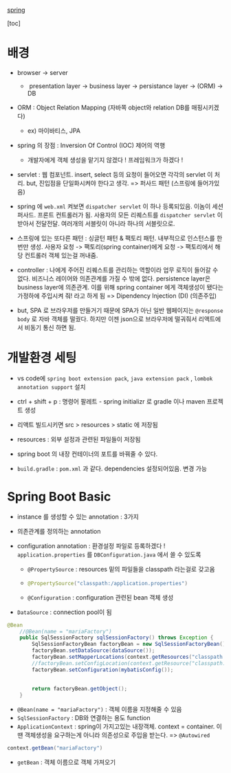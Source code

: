 <u>spring</u>

[toc]

# 배경

- browser -> server
  - ​			presentation layer -> business layer -> persistance layer -> (ORM) -> DB
- ORM : Object Relation Mapping (자바쪽 object와 relation DB를 매핑시키겠다) 
  - ex) 마이바티스, JPA
- spring 의 장점 : Inversion Of Control (IOC) 제어의 역행
  - 개발자에게 객체 생성을 맡기지 않겠다 ! 프레임워크가 하겠다 !
- servlet : 웹 컴포넌트. insert, select 등의 요청이 들어오면 각각의 servlet 이 처리.  but, 진입점을 단일화시켜야 한다고 생각. => 퍼사드 패턴 (스프링에 들어가있음)
- spring 에 `web.xml` 켜보면 `dispatcher servlet` 이 하나 등록되있음. 이놈이 세션 퍼사드. 프론트 컨트롤러가 됨. 사용자의 모든 리퀘스트를 `dispatcher servlet` 이 받아서 전달전달. 여러개의 서블릿이 아니라 하나의 서블릿으로. 
- 스프링에 있는 또다른 패턴 : 싱글턴 패턴 & 팩토리 패턴. 내부적으로 인스턴스를 한 번만 생성. 사용자 요청 -> 팩토리(spring container)에게 요청 -> 팩토리에서 해당 컨트롤러 객체 있는걸 꺼내줌.

- controller : 나에게 주어진 리퀘스트를 관리하는 역할이라 업무 로직이 들어갈 수 없다. 비즈니스 레이어와 의존관계를 가질 수 밖에 없다. persistence layer은 business layer에 의존관계. 이를 위해 spring container 에게 객체생성이 됐다는 가정하에 주입시켜 줘! 라고 하게 됨 => Dipendency Injection (DI) (의존주입)
- but, SPA 로 브라우저를 만들거기 때문에 SPA가 아닌 일반 웹페이지는 `@response body` 로 자바 객체를 떨궜다. 하지만 이젠 json으로 브라우저에 떨궈줘서 리액트에서 비동기 통신 하면 됨. 



# 개발환경 세팅

- vs code에 `spring boot extension pack`, `java extension pack` , `lombok annotation support` 설치

- ctrl + shift + p : 명령어 팔레트 - spring initializr 로 gradle 이나 maven 프로젝트 생성

- 리액트 빌드시키면 src > resources > static 에 저장됨
- resources : 외부 설정과 관련된 파일들이 저장됨
- spring boot 의 내장 컨테이너의 포트를 바꿔줄 수 있다. 
- `build.gradle` : `pom.xml` 과 같다. dependencies 설정되어있음. 변경 가능



# Spring Boot Basic

- instance 를 생성할 수 있는 annotation : 3가지

- 의존관계를 정의하는 annotation 

- configuration annotation : 환경설정 파일로 등록하겠다 ! `application.properties` 를 `DBConfiguration.java` 에서 쓸 수 있도록

  - `@PropertySource` : resources 밑의 파일들을 classpath 라는걸로 갖고옴

  - ```java
    @PropertySource("classpath:/application.properties")
    ```

  - `@Configuration` : configuration 관련된 bean 객체 생성

- `DataSource` : connection pool이 됨

```JAVA
@Bean
    //@Bean(name = "mariaFactory")
    public SqlSessionFactory sqlSessionFactory() throws Exception {
        SqlSessionFactoryBean factoryBean = new SqlSessionFactoryBean();
        factoryBean.setDataSource(dataSource());
		factoryBean.setMapperLocations(context.getResources("classpath:/mappers/**/*Mapper.xml"));
		//factoryBean.setConfigLocation(context.getResource("classpath:/mybatis/mybatis-config.xml"));
        factoryBean.setConfiguration(mybatisConfig());
        
        
		return factoryBean.getObject();
    }
```

- `@Bean(name = "mariaFactory")` : 객체 이름을 지정해줄 수 있음
- `SqlSessionFactory` : DB와 연결하는 용도 function
- `ApplicationContext` : spring이 가지고있는 내장객체. context = container. 이땐 객체생성을 요구하는게 아니라 의존성으로 주입을 받는다. => `@Autowired`

```java
context.getBean("mariaFactory")
```

- `getBean` : 객체 이름으로 객체 가져오기